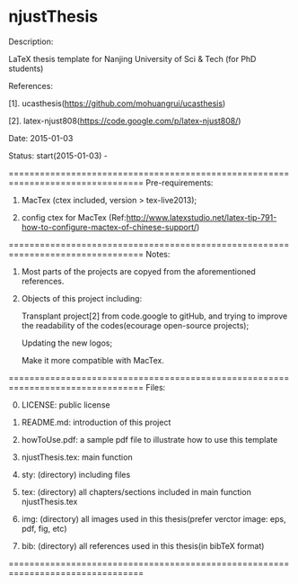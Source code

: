njustThesis
================================================================================
Description: 

LaTeX thesis template for Nanjing University of Sci & Tech (for PhD students)

References: 

[1]. ucasthesis(https://github.com/mohuangrui/ucasthesis)

[2]. latex-njust808(https://code.google.com/p/latex-njust808/)

Date: 2015-01-03

Status: start(2015-01-03) - 

================================================================================
Pre-requirements:

1. MacTex (ctex included, version > tex-live2013);

2. config ctex for MacTex 
(Ref:http://www.latexstudio.net/latex-tip-791-how-to-configure-mactex-of-chinese-support/)

================================================================================
Notes:

1. Most parts of the projects are copyed from the aforementioned references.


2. Objects of this project including: 

    Transplant project[2] from code.google to gitHub, and trying to improve the 
readability of the codes(ecourage open-source projects);

    Updating the new logos; 

    Make it more compatible with MacTex.

================================================================================
Files:

0. LICENSE: public license

1. README.md: introduction of this project

2. howToUse.pdf: a sample pdf file to illustrate how to use this template

3. njustThesis.tex: main function

4. sty: (directory) including files

5. tex: (directory) all chapters/sections included in main function 
njustThesis.tex

6. img: (directory) all images used in this thesis(prefer verctor image: eps, 
pdf, fig, etc)

7. bib: (directory) all references used in this thesis(in bibTeX format)

================================================================================